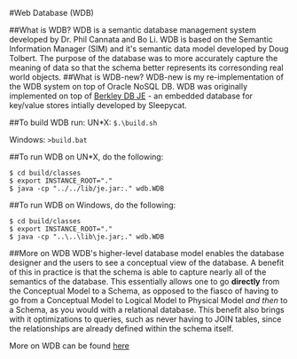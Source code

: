 #Web Database (WDB)

##What is WDB?
WDB is a semantic database management system developed by Dr. Phil Cannata and Bo Li. WDB is based on the Semantic Information Manager (SIM) and it's semantic data model developed by Doug Tolbert. The purpose of the database was to more accurately capture the meaning of data so that the schema better represents its corresonding real world objects.
##What is WDB-new?
WDB-new is my re-implementation of the WDB system on top of Oracle NoSQL DB. WDB was originally implemented on top of [Berkley DB JE](https://blogs.oracle.com/charlesLamb/entry/oracle_nosql_database_vs_berkeley) - an embedded database for key/value stores intially developed by Sleepycat.

##To build WDB run:
UN*X: `$.\build.sh`

Windows: `>build.bat`



##To run WDB on UN*X, do the following:
```
$ cd build/classes
$ export INSTANCE_ROOT="."
$ java -cp "../../lib/je.jar:." wdb.WDB
```

##To run WDB on Windows, do the following:
```
$ cd build/classes
$ export INSTANCE_ROOT="."
$ java -cp "..\..\lib\je.jar;." wdb.WDB
```



##More on WDB
WDB's higher-level database model enables the database designer and the users to see a conceptual view of the database. A benefit of this in practice is that the schema is able to capture nearly all of the semantics of the database. This essentially allows one to go **directly** from the Conceptual Model to a Schema, as opposed to the fiasco of having to go from a Conceptual Model to Logical Model to Physical Model *and then* to a Schema, as you would with a relational database. This benefit also brings with it optimizations to queries, such as never having to JOIN tables, since the relationships are already defined within the schema itself.

More on WDB can be found [here](http://www.cs.utexas.edu/~cannata/dbms/web-pages/Class%20Notes/02%20Data%20Models/Bo%20Li%20Thesis.pdf) 
